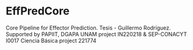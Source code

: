 # EffPredCore
Core Pipeline for Effector Prediction. Tesis - Guillermo Rodríguez. Supported by  PAPIIT, DGAPA UNAM project IN220218 &amp; SEP-CONACYT I0017 Ciencia Básica  project 221774
